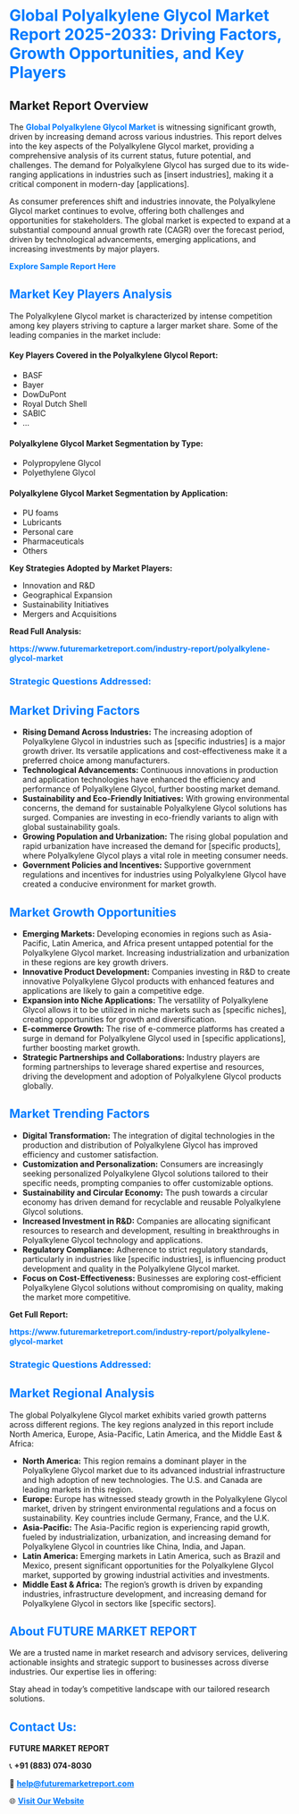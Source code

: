 <h1 style="color: #007BFF;">Global Polyalkylene Glycol Market Report 2025-2033: Driving Factors, Growth Opportunities, and Key Players</h1>

<section id="overview">
<h2>Market Report Overview</h2>
<p>The <a href="https://www.futuremarketreport.com/industry-report/polyalkylene-glycol-market" style="color: #007BFF; text-decoration: none;"><strong>Global Polyalkylene Glycol Market</strong></a> is witnessing significant growth, driven by increasing demand across various industries. This report delves into the key aspects of the Polyalkylene Glycol market, providing a comprehensive analysis of its current status, future potential, and challenges. The demand for Polyalkylene Glycol has surged due to its wide-ranging applications in industries such as [insert industries], making it a critical component in modern-day [applications].</p>
<p>As consumer preferences shift and industries innovate, the Polyalkylene Glycol market continues to evolve, offering both challenges and opportunities for stakeholders. The global market is expected to expand at a substantial compound annual growth rate (CAGR) over the forecast period, driven by technological advancements, emerging applications, and increasing investments by major players.</p>
</section>

<section id="overview">
<p><a href="https://www.futuremarketreport.com/request-sample/reportId=108056" style="color: #007BFF; text-decoration: none;"><strong>Explore Sample Report Here</strong></a></p>
</section>

<section id="key-players">
<h2 style="color: #007BFF;">Market Key Players Analysis</h2>
<p>The Polyalkylene Glycol market is characterized by intense competition among key players striving to capture a larger market share. Some of the leading companies in the market include:</p>
<h4>Key Players Covered in the Polyalkylene Glycol Report:</h4>
<ul><li>BASF</li><li>Bayer</li><li>DowDuPont</li><li>Royal Dutch Shell</li><li>SABIC</li><li>...</li></ul>
<h4>Polyalkylene Glycol Market Segmentation by Type:</h4>
<ul><li>Polypropylene Glycol</li><li>Polyethylene Glycol</li></ul>

<h4>Polyalkylene Glycol Market Segmentation by Application:</h4>
<ul><li>PU foams</li><li>Lubricants</li><li>Personal care</li><li>Pharmaceuticals</li><li>Others</li></ul>
<p><strong>Key Strategies Adopted by Market Players:</strong></p>
<ul>
<li>Innovation and R&D</li>
<li>Geographical Expansion</li>
<li>Sustainability Initiatives</li>
<li>Mergers and Acquisitions</li>
</ul>
</section>

<section>
<p><strong>Read Full Analysis: </strong></p><a href="https://www.futuremarketreport.com/industry-report/polyalkylene-glycol-market" style="color: #007BFF; text-decoration: none;"><strong>https://www.futuremarketreport.com/industry-report/polyalkylene-glycol-market</strong></a>
<h3 style="color: #007BFF;">Strategic Questions Addressed:</h3>
</section>

<section id="driving-factors">
<h2 style="color: #007BFF;">Market Driving Factors</h2>
<ul>
<li><strong>Rising Demand Across Industries:</strong> The increasing adoption of Polyalkylene Glycol in industries such as [specific industries] is a major growth driver. Its versatile applications and cost-effectiveness make it a preferred choice among manufacturers.</li>
<li><strong>Technological Advancements:</strong> Continuous innovations in production and application technologies have enhanced the efficiency and performance of Polyalkylene Glycol, further boosting market demand.</li>
<li><strong>Sustainability and Eco-Friendly Initiatives:</strong> With growing environmental concerns, the demand for sustainable Polyalkylene Glycol solutions has surged. Companies are investing in eco-friendly variants to align with global sustainability goals.</li>
<li><strong>Growing Population and Urbanization:</strong> The rising global population and rapid urbanization have increased the demand for [specific products], where Polyalkylene Glycol plays a vital role in meeting consumer needs.</li>
<li><strong>Government Policies and Incentives:</strong> Supportive government regulations and incentives for industries using Polyalkylene Glycol have created a conducive environment for market growth.</li>
</ul>
</section>

<section id="growth-opportunities">
<h2 style="color: #007BFF;">Market Growth Opportunities</h2>
<ul>
<li><strong>Emerging Markets:</strong> Developing economies in regions such as Asia-Pacific, Latin America, and Africa present untapped potential for the Polyalkylene Glycol market. Increasing industrialization and urbanization in these regions are key growth drivers.</li>
<li><strong>Innovative Product Development:</strong> Companies investing in R&D to create innovative Polyalkylene Glycol products with enhanced features and applications are likely to gain a competitive edge.</li>
<li><strong>Expansion into Niche Applications:</strong> The versatility of Polyalkylene Glycol allows it to be utilized in niche markets such as [specific niches], creating opportunities for growth and diversification.</li>
<li><strong>E-commerce Growth:</strong> The rise of e-commerce platforms has created a surge in demand for Polyalkylene Glycol used in [specific applications], further boosting market growth.</li>
<li><strong>Strategic Partnerships and Collaborations:</strong> Industry players are forming partnerships to leverage shared expertise and resources, driving the development and adoption of Polyalkylene Glycol products globally.</li>
</ul>
</section>

<section id="trending-factors">
<h2 style="color: #007BFF;">Market Trending Factors</h2>
<ul>
<li><strong>Digital Transformation:</strong> The integration of digital technologies in the production and distribution of Polyalkylene Glycol has improved efficiency and customer satisfaction.</li>
<li><strong>Customization and Personalization:</strong> Consumers are increasingly seeking personalized Polyalkylene Glycol solutions tailored to their specific needs, prompting companies to offer customizable options.</li>
<li><strong>Sustainability and Circular Economy:</strong> The push towards a circular economy has driven demand for recyclable and reusable Polyalkylene Glycol solutions.</li>
<li><strong>Increased Investment in R&D:</strong> Companies are allocating significant resources to research and development, resulting in breakthroughs in Polyalkylene Glycol technology and applications.</li>
<li><strong>Regulatory Compliance:</strong> Adherence to strict regulatory standards, particularly in industries like [specific industries], is influencing product development and quality in the Polyalkylene Glycol market.</li>
<li><strong>Focus on Cost-Effectiveness:</strong> Businesses are exploring cost-efficient Polyalkylene Glycol solutions without compromising on quality, making the market more competitive.</li>
</ul>
</section>

<section>
<p><strong>Get Full Report: </strong></p><a href="https://www.futuremarketreport.com/industry-report/polyalkylene-glycol-market" style="color: #007BFF; text-decoration: none;"><strong>https://www.futuremarketreport.com/industry-report/polyalkylene-glycol-market</strong></a>
<h3 style="color: #007BFF;">Strategic Questions Addressed:</h3>
</section>


<section id="regional-analysis">
<h2 style="color: #007BFF;">Market Regional Analysis</h2>
<p>The global Polyalkylene Glycol market exhibits varied growth patterns across different regions. The key regions analyzed in this report include North America, Europe, Asia-Pacific, Latin America, and the Middle East & Africa:</p>
<ul>
<li><strong>North America:</strong> This region remains a dominant player in the Polyalkylene Glycol market due to its advanced industrial infrastructure and high adoption of new technologies. The U.S. and Canada are leading markets in this region.</li>
<li><strong>Europe:</strong> Europe has witnessed steady growth in the Polyalkylene Glycol market, driven by stringent environmental regulations and a focus on sustainability. Key countries include Germany, France, and the U.K.</li>
<li><strong>Asia-Pacific:</strong> The Asia-Pacific region is experiencing rapid growth, fueled by industrialization, urbanization, and increasing demand for Polyalkylene Glycol in countries like China, India, and Japan.</li>
<li><strong>Latin America:</strong> Emerging markets in Latin America, such as Brazil and Mexico, present significant opportunities for the Polyalkylene Glycol market, supported by growing industrial activities and investments.</li>
<li><strong>Middle East & Africa:</strong> The region’s growth is driven by expanding industries, infrastructure development, and increasing demand for Polyalkylene Glycol in sectors like [specific sectors].</li>
</ul>
</section>

<footer>
<h2 style="color: #007BFF;">About FUTURE MARKET REPORT</h2>
<p>We are a trusted name in market research and advisory services, delivering actionable insights and strategic support to businesses across diverse industries. Our expertise lies in offering:</p>

<p>Stay ahead in today’s competitive landscape with our tailored research solutions.</p>

<h2 style="color: #007BFF;">Contact Us:</h2>
<p><strong>FUTURE MARKET REPORT</strong></p>
<p>📞 <strong>+91 (883) 074-8030</strong></p>
<p>📧 <strong><a href="mailto:help@futuremarketreport.com" style="color: #007BFF;">help@futuremarketreport.com</a></strong></p>
<p>🌐 <strong><a href="https://www.futuremarketreport.com/" style="color: #007BFF;">Visit Our Website</a></strong></p>
</footer>